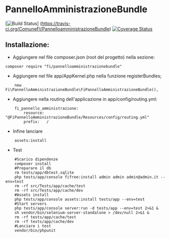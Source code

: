PannelloAmministrazioneBundle
=============
[![Build Status](https://travis-ci.org/ComuneFI/PannelloamministrazioneBundle.svg?branch=master)]
(https://travis-ci.org/ComuneFI/PannelloamministrazioneBundle) [![Coverage Status](https://coveralls.io/repos/github/ComuneFI/PannelloamministrazioneBundle/badge.svg?branch=master)](https://coveralls.io/github/ComuneFI/PannelloamministrazioneBundle?branch=master)

Installazione:
-------------

- Aggiungere nel file composer.json (root del progetto) nella sezione:
```
composer require "fi/pannelloamministrazionebundle"
```
- Aggiungere nel file app/AppKernel.php nella funzione registerBundles;
```
    new Fi\PannelloAmministrazioneBundle\FiPannelloAmministrazioneBundle(),
```
- Aggiungere nella routing dell'applicazione in app/config/routing.yml:
```
    fi_pannello_amministrazione:
        resource: "@FiPannelloAmministrazioneBundle/Resources/config/routing.yml"
        prefix:   /
```
- Infine lanciare 
```
    assets:install
```

- Test

```
    #Scarico dipendenze
    composer install
    #Preparare il db
    rm tests/app/dbtest.sqlite
    php tests/app/console fifree:install admin admin admin@admin.it --env=test
    rm -rf src/Tests/app/cache/test
    rm -rf src/Tests/app/cache/dev
    #Assets install
    php tests/app/console assets:install tests/app --env=test
    #Start servers
    php tests/app/console server:run -d tests/app --env=test 2>&1 &
    sh vendor/bin/selenium-server-standalone > /dev/null 2>&1 &
    rm -rf tests/app/cache/test
    rm -rf tests/app/cache/dev
    #Lanciare i test
    vendor/bin/phpunit
```



